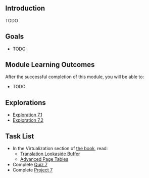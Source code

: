 ## Introduction

TODO

## Goals

* TODO
  
## Module Learning Outcomes
  
After the successful completion of this module, you will be able to:

* TODO

## Explorations

* [Exploration 7.1]()
* [Exploration 7.2]()

## Task List

* In the Virtualization section of [the book](https://pages.cs.wisc.edu/~remzi/OSTEP/), read:
  * [Translation Lookaside Buffer](https://pages.cs.wisc.edu/~remzi/OSTEP/vm-tlbs.pdf)
  * [Advanced Page Tables](https://pages.cs.wisc.edu/~remzi/OSTEP/vm-smalltables.pdf)
* Complete [Quiz 7]()
* Complete [Project 7]()
